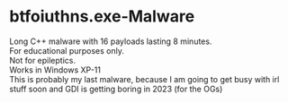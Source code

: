 # btfoiuthns.exe-Malware
Long C++ malware with 16 payloads lasting 8 minutes.<br> For educational purposes only.<br> Not for epileptics.<br> Works in Windows XP-11<br>
This is probably my last malware, because I am going to get busy with irl stuff soon and GDI is getting boring in 2023 (for the OGs)
